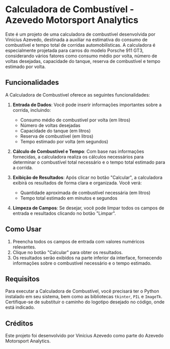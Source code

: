 # Calculadora de Combustível - Azevedo Motorsport Analytics

Este é um projeto de uma calculadora de combustível desenvolvida por Vinícius Azevedo, destinada a auxiliar na estimativa do consumo de combustível e tempo total de corridas automobilísticas. A calculadora é especialmente projetada para carros do modelo Porsche 911 GT3, considerando vários fatores como consumo médio por volta, número de voltas desejadas, capacidade do tanque, reserva de combustível e tempo estimado por volta.

## Funcionalidades

A Calculadora de Combustível oferece as seguintes funcionalidades:

1. **Entrada de Dados**: Você pode inserir informações importantes sobre a corrida, incluindo:
   - Consumo médio de combustível por volta (em litros)
   - Número de voltas desejadas
   - Capacidade do tanque (em litros)
   - Reserva de combustível (em litros)
   - Tempo estimado por volta (em segundos)

2. **Cálculo de Combustível e Tempo**: Com base nas informações fornecidas, a calculadora realiza os cálculos necessários para determinar o combustível total necessário e o tempo total estimado para a corrida.

3. **Exibição de Resultados**: Após clicar no botão "Calcular", a calculadora exibirá os resultados de forma clara e organizada. Você verá:
   - Quantidade aproximada de combustível necessária (em litros)
   - Tempo total estimado em minutos e segundos

4. **Limpeza de Campos**: Se desejar, você pode limpar todos os campos de entrada e resultados clicando no botão "Limpar".

## Como Usar

1. Preencha todos os campos de entrada com valores numéricos relevantes.
2. Clique no botão "Calcular" para obter os resultados.
3. Os resultados serão exibidos na parte inferior da interface, fornecendo informações sobre o combustível necessário e o tempo estimado.

## Requisitos

Para executar a Calculadora de Combustível, você precisará ter o Python instalado em seu sistema, bem como as bibliotecas `tkinter`, `PIL` e `ImageTk`. Certifique-se de substituir o caminho do logotipo desejado no código, onde está indicado.

## Créditos

Este projeto foi desenvolvido por Vinícius Azevedo como parte do Azevedo Motorsport Analytics.

